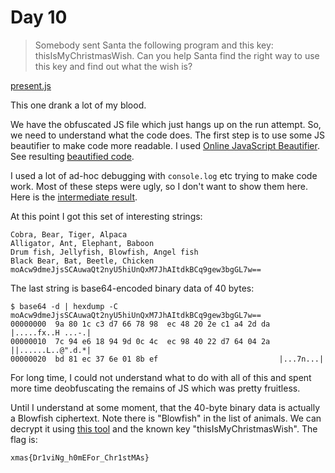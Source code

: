 # Day 10

> Somebody sent Santa the following program and this key: thisIsMyChristmasWish. Can you help Santa find the right way to use this key and find out what the wish is?

[present.js](present.js)

This one drank a lot of my blood.

We have the obfuscated JS file which just hangs up on the run attempt. So, we need to understand what the code does. The first step is to use some JS beautifier to make code more readable. I used [Online JavaScript Beautifier](https://beautifier.io/). See resulting [beautified code](beautified.js).

I used a lot of ad-hoc debugging with `console.log` etc trying to make code work. Most of these steps were ugly, so I don't want to show them here. Here is the [intermediate result](deobfuscated.js).

At this point I got this set of interesting strings:

```
Cobra, Bear, Tiger, Alpaca
Alligator, Ant, Elephant, Baboon
Drum fish, Jellyfish, Blowfish, Angel fish
Black Bear, Bat, Beetle, Chicken
moAcw9dmeJjsSCAuwaQt2nyU5hiUnQxM7JhAItdkBCq9gew3bgGL7w==
```

The last string is base64-encoded binary data of 40 bytes:
```
$ base64 -d | hexdump -C
moAcw9dmeJjsSCAuwaQt2nyU5hiUnQxM7JhAItdkBCq9gew3bgGL7w==
00000000  9a 80 1c c3 d7 66 78 98  ec 48 20 2e c1 a4 2d da  |.....fx..H ...-.|
00000010  7c 94 e6 18 94 9d 0c 4c  ec 98 40 22 d7 64 04 2a  ||......L..@".d.*|
00000020  bd 81 ec 37 6e 01 8b ef                           |...7n...|
```

For long time, I could not understand what to do with all of this and spent more time deobfuscating the remains of JS which was pretty fruitless.

Until I understand at some moment, that the 40-byte binary data is actually a Blowfish ciphertext. Note there is "Blowfish" in the list of animals. We can decrypt it using [this tool](http://sladex.org/blowfish.js/) and the known key "thisIsMyChristmasWish". The flag is:

```
xmas{Dr1viNg_h0mEFor_Chr1stMAs}
```
